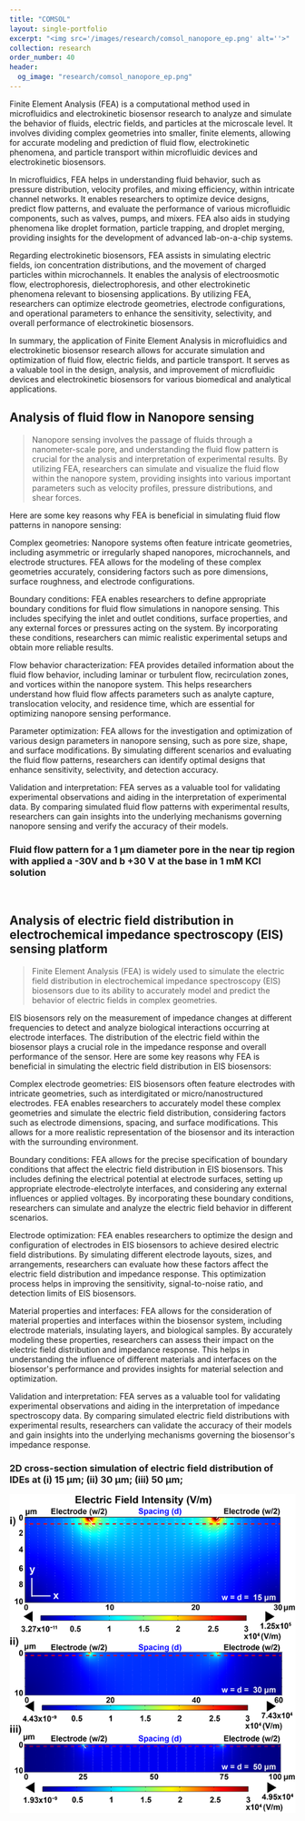 ```yaml
---
title: "COMSOL"
layout: single-portfolio
excerpt: "<img src='/images/research/comsol_nanopore_ep.png' alt=''>"
collection: research
order_number: 40
header: 
  og_image: "research/comsol_nanopore_ep.png"
---
```


Finite Element Analysis (FEA) is a computational method used in microfluidics and electrokinetic biosensor research to analyze and simulate the behavior of fluids, electric fields, and particles at the microscale level. It involves dividing complex geometries into smaller, finite elements, allowing for accurate modeling and prediction of fluid flow, electrokinetic phenomena, and particle transport within microfluidic devices and electrokinetic biosensors.

In microfluidics, FEA helps in understanding fluid behavior, such as pressure distribution, velocity profiles, and mixing efficiency, within intricate channel networks. It enables researchers to optimize device designs, predict flow patterns, and evaluate the performance of various microfluidic components, such as valves, pumps, and mixers. FEA also aids in studying phenomena like droplet formation, particle trapping, and droplet merging, providing insights for the development of advanced lab-on-a-chip systems.

Regarding electrokinetic biosensors, FEA assists in simulating electric fields, ion concentration distributions, and the movement of charged particles within microchannels. It enables the analysis of electroosmotic flow, electrophoresis, dielectrophoresis, and other electrokinetic phenomena relevant to biosensing applications. By utilizing FEA, researchers can optimize electrode geometries, electrode configurations, and operational parameters to enhance the sensitivity, selectivity, and overall performance of electrokinetic biosensors.

In summary, the application of Finite Element Analysis in microfluidics and electrokinetic biosensor research allows for accurate simulation and optimization of fluid flow, electric fields, and particle transport. It serves as a valuable tool in the design, analysis, and improvement of microfluidic devices and electrokinetic biosensors for various biomedical and analytical applications.


## Analysis of fluid flow in Nanopore sensing

> Nanopore sensing involves the passage of fluids through a nanometer-scale pore, and understanding the fluid flow pattern is crucial for the analysis and interpretation of experimental results. By utilizing FEA, researchers can simulate and visualize the fluid flow within the nanopore system, providing insights into various important parameters such as velocity profiles, pressure distributions, and shear forces.

Here are some key reasons why FEA is beneficial in simulating fluid flow patterns in nanopore sensing:

Complex geometries: Nanopore systems often feature intricate geometries, including asymmetric or irregularly shaped nanopores, microchannels, and electrode structures. FEA allows for the modeling of these complex geometries accurately, considering factors such as pore dimensions, surface roughness, and electrode configurations.

Boundary conditions: FEA enables researchers to define appropriate boundary conditions for fluid flow simulations in nanopore sensing. This includes specifying the inlet and outlet conditions, surface properties, and any external forces or pressures acting on the system. By incorporating these conditions, researchers can mimic realistic experimental setups and obtain more reliable results.

Flow behavior characterization: FEA provides detailed information about the fluid flow behavior, including laminar or turbulent flow, recirculation zones, and vortices within the nanopore system. This helps researchers understand how fluid flow affects parameters such as analyte capture, translocation velocity, and residence time, which are essential for optimizing nanopore sensing performance.

Parameter optimization: FEA allows for the investigation and optimization of various design parameters in nanopore sensing, such as pore size, shape, and surface modifications. By simulating different scenarios and evaluating the fluid flow patterns, researchers can identify optimal designs that enhance sensitivity, selectivity, and detection accuracy.

Validation and interpretation: FEA serves as a valuable tool for validating experimental observations and aiding in the interpretation of experimental data. By comparing simulated fluid flow patterns with experimental results, researchers can gain insights into the underlying mechanisms governing nanopore sensing and verify the accuracy of their models.

### Fluid flow pattern for a 1 μm diameter pore in the near tip region with applied a -30V and b +30 V at the base in 1 mM KCl solution
<img src='/images/research/NANOPORE_COMSOL.png' alt=''>


## Analysis of electric field distribution in electrochemical impedance spectroscopy (EIS) sensing platform

> Finite Element Analysis (FEA) is widely used to simulate the electric field distribution in electrochemical impedance spectroscopy (EIS) biosensors due to its ability to accurately model and predict the behavior of electric fields in complex geometries.

EIS biosensors rely on the measurement of impedance changes at different frequencies to detect and analyze biological interactions occurring at electrode interfaces. The distribution of the electric field within the biosensor plays a crucial role in the impedance response and overall performance of the sensor. Here are some key reasons why FEA is beneficial in simulating the electric field distribution in EIS biosensors:

Complex electrode geometries: EIS biosensors often feature electrodes with intricate geometries, such as interdigitated or micro/nanostructured electrodes. FEA enables researchers to accurately model these complex geometries and simulate the electric field distribution, considering factors such as electrode dimensions, spacing, and surface modifications. This allows for a more realistic representation of the biosensor and its interaction with the surrounding environment.

Boundary conditions: FEA allows for the precise specification of boundary conditions that affect the electric field distribution in EIS biosensors. This includes defining the electrical potential at electrode surfaces, setting up appropriate electrode-electrolyte interfaces, and considering any external influences or applied voltages. By incorporating these boundary conditions, researchers can simulate and analyze the electric field behavior in different scenarios.

Electrode optimization: FEA enables researchers to optimize the design and configuration of electrodes in EIS biosensors to achieve desired electric field distributions. By simulating different electrode layouts, sizes, and arrangements, researchers can evaluate how these factors affect the electric field distribution and impedance response. This optimization process helps in improving the sensitivity, signal-to-noise ratio, and detection limits of EIS biosensors.

Material properties and interfaces: FEA allows for the consideration of material properties and interfaces within the biosensor system, including electrode materials, insulating layers, and biological samples. By accurately modeling these properties, researchers can assess their impact on the electric field distribution and impedance response. This helps in understanding the influence of different materials and interfaces on the biosensor's performance and provides insights for material selection and optimization.

Validation and interpretation: FEA serves as a valuable tool for validating experimental observations and aiding in the interpretation of impedance spectroscopy data. By comparing simulated electric field distributions with experimental results, researchers can validate the accuracy of their models and gain insights into the underlying mechanisms governing the biosensor's impedance response.

### 2D cross-section simulation of electric field distribution of IDEs at (i) 15 μm; (ii) 30 μm; (iii) 50 μm;
<img src='/images/research/different IDE.png' alt=''>

